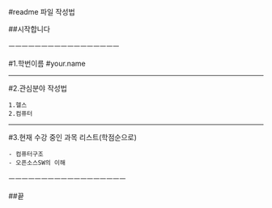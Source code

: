 #readme 파일 작성법


##시작합니다

ㅡㅡㅡㅡㅡㅡㅡㅡㅡㅡㅡㅡㅡㅡㅡㅡㅡ

#1.학번이름
    #your.name

-------------------------


#2.관심분야 작성법 

    1.헬스
    2.컴퓨터

-------------------------


#3.현재 수강 중인 과목 리스트(학점순으로)

    - 컴퓨터구조
    - 오픈소스SW의 이해

ㅡㅡㅡㅡㅡㅡㅡㅡㅡㅡㅡㅡㅡㅡㅡㅡㅡㅡ

##끝
    
